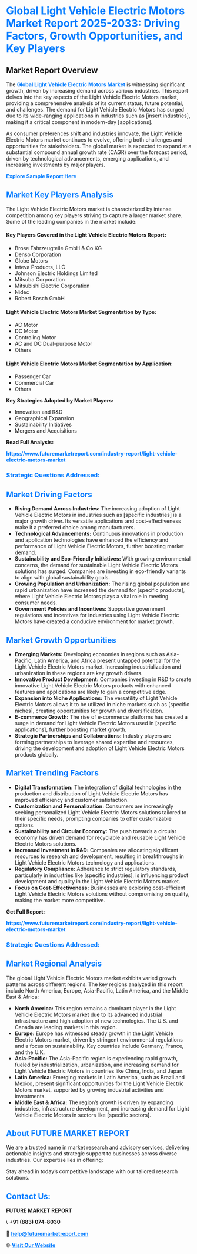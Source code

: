 <h1 style="color: #007BFF;">Global Light Vehicle Electric Motors Market Report 2025-2033: Driving Factors, Growth Opportunities, and Key Players</h1>

<section id="overview">
<h2>Market Report Overview</h2>
<p>The <a href="https://www.futuremarketreport.com/industry-report/light-vehicle-electric-motors-market" style="color: #007BFF; text-decoration: none;"><strong>Global Light Vehicle Electric Motors Market</strong></a> is witnessing significant growth, driven by increasing demand across various industries. This report delves into the key aspects of the Light Vehicle Electric Motors market, providing a comprehensive analysis of its current status, future potential, and challenges. The demand for Light Vehicle Electric Motors has surged due to its wide-ranging applications in industries such as [insert industries], making it a critical component in modern-day [applications].</p>
<p>As consumer preferences shift and industries innovate, the Light Vehicle Electric Motors market continues to evolve, offering both challenges and opportunities for stakeholders. The global market is expected to expand at a substantial compound annual growth rate (CAGR) over the forecast period, driven by technological advancements, emerging applications, and increasing investments by major players.</p>
</section>

<section id="overview">
<p><a href="https://www.futuremarketreport.com/request-sample/reportId=52945" style="color: #007BFF; text-decoration: none;"><strong>Explore Sample Report Here</strong></a></p>
</section>

<section id="key-players">
<h2 style="color: #007BFF;">Market Key Players Analysis</h2>
<p>The Light Vehicle Electric Motors market is characterized by intense competition among key players striving to capture a larger market share. Some of the leading companies in the market include:</p>
<h4>Key Players Covered in the Light Vehicle Electric Motors Report:</h4>
<ul><li>Brose Fahrzeugteile GmbH &amp; Co.KG</li><li>Denso Corporation</li><li>Globe Motors</li><li>Inteva Products, LLC</li><li>Johnson Electric Holdings Limited</li><li>Mitsuba Corporation</li><li>Mitsubishi Electric Corporation</li><li>Nidec</li><li>Robert Bosch GmbH</li></ul>
<h4>Light Vehicle Electric Motors Market Segmentation by Type:</h4>
<ul><li>AC Motor</li><li>DC Motor</li><li>Controling Motor</li><li>AC and DC Dual-purpose Motor</li><li>Others</li></ul>

<h4>Light Vehicle Electric Motors Market Segmentation by Application:</h4>
<ul><li>Passenger Car</li><li>Commercial Car</li><li>Others</li></ul>
<p><strong>Key Strategies Adopted by Market Players:</strong></p>
<ul>
<li>Innovation and R&D</li>
<li>Geographical Expansion</li>
<li>Sustainability Initiatives</li>
<li>Mergers and Acquisitions</li>
</ul>
</section>

<section>
<p><strong>Read Full Analysis: </strong></p><a href="https://www.futuremarketreport.com/industry-report/light-vehicle-electric-motors-market" style="color: #007BFF; text-decoration: none;"><strong>https://www.futuremarketreport.com/industry-report/light-vehicle-electric-motors-market</strong></a>
<h3 style="color: #007BFF;">Strategic Questions Addressed:</h3>
</section>

<section id="driving-factors">
<h2 style="color: #007BFF;">Market Driving Factors</h2>
<ul>
<li><strong>Rising Demand Across Industries:</strong> The increasing adoption of Light Vehicle Electric Motors in industries such as [specific industries] is a major growth driver. Its versatile applications and cost-effectiveness make it a preferred choice among manufacturers.</li>
<li><strong>Technological Advancements:</strong> Continuous innovations in production and application technologies have enhanced the efficiency and performance of Light Vehicle Electric Motors, further boosting market demand.</li>
<li><strong>Sustainability and Eco-Friendly Initiatives:</strong> With growing environmental concerns, the demand for sustainable Light Vehicle Electric Motors solutions has surged. Companies are investing in eco-friendly variants to align with global sustainability goals.</li>
<li><strong>Growing Population and Urbanization:</strong> The rising global population and rapid urbanization have increased the demand for [specific products], where Light Vehicle Electric Motors plays a vital role in meeting consumer needs.</li>
<li><strong>Government Policies and Incentives:</strong> Supportive government regulations and incentives for industries using Light Vehicle Electric Motors have created a conducive environment for market growth.</li>
</ul>
</section>

<section id="growth-opportunities">
<h2 style="color: #007BFF;">Market Growth Opportunities</h2>
<ul>
<li><strong>Emerging Markets:</strong> Developing economies in regions such as Asia-Pacific, Latin America, and Africa present untapped potential for the Light Vehicle Electric Motors market. Increasing industrialization and urbanization in these regions are key growth drivers.</li>
<li><strong>Innovative Product Development:</strong> Companies investing in R&D to create innovative Light Vehicle Electric Motors products with enhanced features and applications are likely to gain a competitive edge.</li>
<li><strong>Expansion into Niche Applications:</strong> The versatility of Light Vehicle Electric Motors allows it to be utilized in niche markets such as [specific niches], creating opportunities for growth and diversification.</li>
<li><strong>E-commerce Growth:</strong> The rise of e-commerce platforms has created a surge in demand for Light Vehicle Electric Motors used in [specific applications], further boosting market growth.</li>
<li><strong>Strategic Partnerships and Collaborations:</strong> Industry players are forming partnerships to leverage shared expertise and resources, driving the development and adoption of Light Vehicle Electric Motors products globally.</li>
</ul>
</section>

<section id="trending-factors">
<h2 style="color: #007BFF;">Market Trending Factors</h2>
<ul>
<li><strong>Digital Transformation:</strong> The integration of digital technologies in the production and distribution of Light Vehicle Electric Motors has improved efficiency and customer satisfaction.</li>
<li><strong>Customization and Personalization:</strong> Consumers are increasingly seeking personalized Light Vehicle Electric Motors solutions tailored to their specific needs, prompting companies to offer customizable options.</li>
<li><strong>Sustainability and Circular Economy:</strong> The push towards a circular economy has driven demand for recyclable and reusable Light Vehicle Electric Motors solutions.</li>
<li><strong>Increased Investment in R&D:</strong> Companies are allocating significant resources to research and development, resulting in breakthroughs in Light Vehicle Electric Motors technology and applications.</li>
<li><strong>Regulatory Compliance:</strong> Adherence to strict regulatory standards, particularly in industries like [specific industries], is influencing product development and quality in the Light Vehicle Electric Motors market.</li>
<li><strong>Focus on Cost-Effectiveness:</strong> Businesses are exploring cost-efficient Light Vehicle Electric Motors solutions without compromising on quality, making the market more competitive.</li>
</ul>
</section>

<section>
<p><strong>Get Full Report: </strong></p><a href="https://www.futuremarketreport.com/industry-report/light-vehicle-electric-motors-market" style="color: #007BFF; text-decoration: none;"><strong>https://www.futuremarketreport.com/industry-report/light-vehicle-electric-motors-market</strong></a>
<h3 style="color: #007BFF;">Strategic Questions Addressed:</h3>
</section>


<section id="regional-analysis">
<h2 style="color: #007BFF;">Market Regional Analysis</h2>
<p>The global Light Vehicle Electric Motors market exhibits varied growth patterns across different regions. The key regions analyzed in this report include North America, Europe, Asia-Pacific, Latin America, and the Middle East & Africa:</p>
<ul>
<li><strong>North America:</strong> This region remains a dominant player in the Light Vehicle Electric Motors market due to its advanced industrial infrastructure and high adoption of new technologies. The U.S. and Canada are leading markets in this region.</li>
<li><strong>Europe:</strong> Europe has witnessed steady growth in the Light Vehicle Electric Motors market, driven by stringent environmental regulations and a focus on sustainability. Key countries include Germany, France, and the U.K.</li>
<li><strong>Asia-Pacific:</strong> The Asia-Pacific region is experiencing rapid growth, fueled by industrialization, urbanization, and increasing demand for Light Vehicle Electric Motors in countries like China, India, and Japan.</li>
<li><strong>Latin America:</strong> Emerging markets in Latin America, such as Brazil and Mexico, present significant opportunities for the Light Vehicle Electric Motors market, supported by growing industrial activities and investments.</li>
<li><strong>Middle East & Africa:</strong> The region’s growth is driven by expanding industries, infrastructure development, and increasing demand for Light Vehicle Electric Motors in sectors like [specific sectors].</li>
</ul>
</section>

<footer>
<h2 style="color: #007BFF;">About FUTURE MARKET REPORT</h2>
<p>We are a trusted name in market research and advisory services, delivering actionable insights and strategic support to businesses across diverse industries. Our expertise lies in offering:</p>

<p>Stay ahead in today’s competitive landscape with our tailored research solutions.</p>

<h2 style="color: #007BFF;">Contact Us:</h2>
<p><strong>FUTURE MARKET REPORT</strong></p>
<p>📞 <strong>+91 (883) 074-8030</strong></p>
<p>📧 <strong><a href="mailto:help@futuremarketreport.com" style="color: #007BFF;">help@futuremarketreport.com</a></strong></p>
<p>🌐 <strong><a href="https://www.futuremarketreport.com/" style="color: #007BFF;">Visit Our Website</a></strong></p>
</footer>